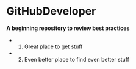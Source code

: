 # GitHubDeveloper
**A beginning repository to review best practices**

- 1. Great place to get stuff
- 2. Even better place to find even better stuff
